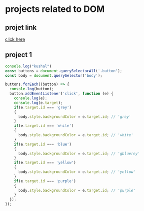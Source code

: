 # projects related to DOM

## projet link
[click here](https://stackblitz.com/edit/dom-project-chaiaurcode?file=index.html)

## project 1

```javascript
console.log("kushal")
const buttons = document.querySelectorAll('.button');
const body = document.querySelector('body');

buttons.forEach((button) => {
  console.log(button);
  button.addEventListener('click', function (e) {
    console.log(e);
    console.log(e.target);
    if(e.target.id === 'grey')
    {
      body.style.backgroundColor = e.target.id; // 'grey'
    }
    if(e.target.id === 'white')
    {
      body.style.backgroundColor = e.target.id; // 'white'
    }
    if(e.target.id === 'blue')
    {
      body.style.backgroundColor = e.target.id; // 'gbluerey'
    }
    if(e.target.id === 'yellow')
    {
      body.style.backgroundColor = e.target.id; // 'yellow'
    }
    if(e.target.id === 'purple')
    {
      body.style.backgroundColor = e.target.id; // 'purple'
    }
  });
});
```
